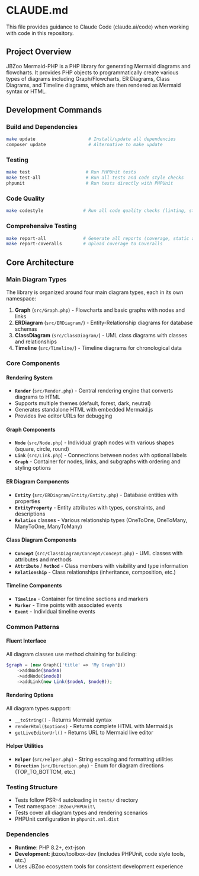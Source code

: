 # CLAUDE.md

This file provides guidance to Claude Code (claude.ai/code) when working with code in this repository.

## Project Overview

JBZoo Mermaid-PHP is a PHP library for generating Mermaid diagrams and flowcharts. It provides PHP objects to programmatically create various types of diagrams including Graph/Flowcharts, ER Diagrams, Class Diagrams, and Timeline diagrams, which are then rendered as Mermaid syntax or HTML.

## Development Commands

### Build and Dependencies
```bash
make update                    # Install/update all dependencies
composer update                # Alternative to make update
```

### Testing
```bash
make test                     # Run PHPUnit tests
make test-all                 # Run all tests and code style checks
phpunit                       # Run tests directly with PHPUnit
```

### Code Quality
```bash
make codestyle               # Run all code quality checks (linting, static analysis)
```

### Comprehensive Testing
```bash
make report-all              # Generate all reports (coverage, static analysis, etc.)
make report-coveralls        # Upload coverage to Coveralls
```

## Core Architecture

### Main Diagram Types
The library is organized around four main diagram types, each in its own namespace:

1. **Graph** (`src/Graph.php`) - Flowcharts and basic graphs with nodes and links
2. **ERDiagram** (`src/ERDiagram/`) - Entity-Relationship diagrams for database schemas
3. **ClassDiagram** (`src/ClassDiagram/`) - UML class diagrams with classes and relationships
4. **Timeline** (`src/Timeline/`) - Timeline diagrams for chronological data

### Core Components

#### Rendering System
- **`Render`** (`src/Render.php`) - Central rendering engine that converts diagrams to HTML
- Supports multiple themes (default, forest, dark, neutral)
- Generates standalone HTML with embedded Mermaid.js
- Provides live editor URLs for debugging

#### Graph Components
- **`Node`** (`src/Node.php`) - Individual graph nodes with various shapes (square, circle, round)
- **`Link`** (`src/Link.php`) - Connections between nodes with optional labels
- **`Graph`** - Container for nodes, links, and subgraphs with ordering and styling options

#### ER Diagram Components
- **`Entity`** (`src/ERDiagram/Entity/Entity.php`) - Database entities with properties
- **`EntityProperty`** - Entity attributes with types, constraints, and descriptions
- **`Relation`** classes - Various relationship types (OneToOne, OneToMany, ManyToOne, ManyToMany)

#### Class Diagram Components
- **`Concept`** (`src/ClassDiagram/Concept/Concept.php`) - UML classes with attributes and methods
- **`Attribute`** / **`Method`** - Class members with visibility and type information
- **`Relationship`** - Class relationships (inheritance, composition, etc.)

#### Timeline Components
- **`Timeline`** - Container for timeline sections and markers
- **`Marker`** - Time points with associated events
- **`Event`** - Individual timeline events

### Common Patterns

#### Fluent Interface
All diagram classes use method chaining for building:
```php
$graph = (new Graph(['title' => 'My Graph']))
    ->addNode($nodeA)
    ->addNode($nodeB)
    ->addLink(new Link($nodeA, $nodeB));
```

#### Rendering Options
All diagram types support:
- `__toString()` - Returns Mermaid syntax
- `renderHtml($options)` - Returns complete HTML with Mermaid.js
- `getLiveEditorUrl()` - Returns URL to Mermaid live editor

#### Helper Utilities
- **`Helper`** (`src/Helper.php`) - String escaping and formatting utilities
- **`Direction`** (`src/Direction.php`) - Enum for diagram directions (TOP_TO_BOTTOM, etc.)

### Testing Structure
- Tests follow PSR-4 autoloading in `tests/` directory
- Test namespace: `JBZoo\PHPUnit\`
- Tests cover all diagram types and rendering scenarios
- PHPUnit configuration in `phpunit.xml.dist`

### Dependencies
- **Runtime**: PHP 8.2+, ext-json
- **Development**: jbzoo/toolbox-dev (includes PHPUnit, code style tools, etc.)
- Uses JBZoo ecosystem tools for consistent development experience